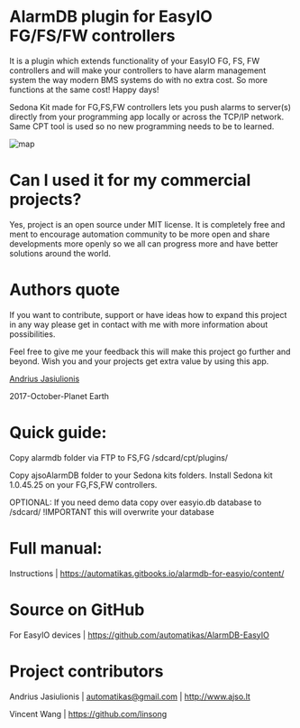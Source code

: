 # AlarmDB plugin for EasyIO FG/FS/FW controllers

It is a plugin which extends functionality of your EasyIO FG, FS, FW controllers and will make your controllers to have alarm management system the way modern BMS systems do with no extra cost. So more functions at the same cost! Happy days!

Sedona Kit made for FG,FS,FW controllers lets you push alarms to server(s) directly from your programming app locally or across the TCP/IP network. Same CPT tool is used so no new programming needs to be to learned.

![map](https://github.com/automatikas/AlarmDB/raw/master/docs/img/network_leaf.PNG)

# Can I used it for my commercial projects?
Yes, project is an open source under MIT license. It is completely free and ment to encourage automation community to be more open and share developments more openly so we all can progress more and have better solutions around the world.

# Authors quote
If you want to contribute, support or have ideas how to expand this project in any way please get in contact with me with more information about possibilities.

Feel free to give me your feedback this will make this project go further and beyond. Wish you and your projects get extra value by using this app.

[Andrius Jasiulionis](https://www.linkedin.com/in/andriusjasiulionis/)

2017-October-Planet Earth

# Quick guide:
Copy alarmdb folder via FTP to FS,FG /sdcard/cpt/plugins/

Copy ajsoAlarmDB folder to your Sedona kits folders. Install Sedona kit 1.0.45.25 on your FG,FS,FW controllers.

OPTIONAL: If you need demo data copy over easyio.db database to /sdcard/ !IMPORTANT this will overwrite your database

# Full manual: 
Instructions | https://automatikas.gitbooks.io/alarmdb-for-easyio/content/

# Source on GitHub
For EasyIO devices | https://github.com/automatikas/AlarmDB-EasyIO

# Project contributors
Andrius Jasiulionis | automatikas@gmail.com | http://www.ajso.lt

Vincent Wang | https://github.com/linsong
